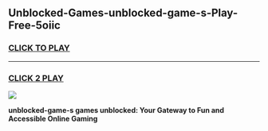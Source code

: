 
## Unblocked-Games-unblocked-game-s-Play-Free-5oiic
<h3>
<a href="https://premium76.site?title=unblocked-game-s&ref=19M">CLICK TO PLAY</a></h3>
<hr>

<h3>
<a href="https://premium76.site?title=unblocked-game-s&ref=19M">CLICK 2 PLAY</a>
  
</h3>

<a href="https://premium76.site?title=unblocked-game-s&ref=19M"><img src="https://clearcache.store/games.png"></a>


**unblocked-game-s games unblocked: Your Gateway to Fun and Accessible Online Gaming**
